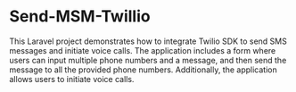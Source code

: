 # Send-MSM-Twillio
This Laravel project demonstrates how to integrate Twilio SDK to send SMS messages and initiate voice calls. The application includes a form where users can input multiple phone numbers and a message, and then send the message to all the provided phone numbers. Additionally, the application allows users to initiate voice calls.
